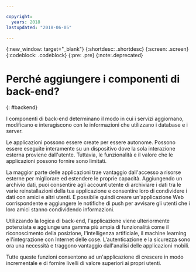 ```yaml
---

copyright:
  years: 2018
lastupdated: "2018-06-05"

---
```

{:new_window: target="_blank"}
{:shortdesc: .shortdesc}
{:screen: .screen}
{:codeblock: .codeblock}
{:pre: .pre}
{:note:.deprecated}

# Perché aggiungere i componenti di back-end?
{: #backend}

I componenti di back-end determinano il modo in cui i servizi aggiornano, modificano e interagiscono con le informazioni che utilizzano i database e i server.

Le applicazioni possono essere create per essere autonome. Possono essere eseguite interamente su un dispositivo dove la sola interazione esterna proviene dall'utente. Tuttavia, le funzionalità e il valore che le applicazioni possono fornire sono limitati.

La maggior parte delle applicazioni trae vantaggio dall'accesso a risorse esterne per migliorare ed estendere le proprie capacità. Aggiungendo un archivio dati, puoi consentire agli account utente di archiviare i dati tra le varie reinstallazioni della tua applicazione e consentire loro di condividere i dati con amici e altri utenti. È possibile quindi creare un'applicazione Web corrispondente e aggiungere le notifiche di push per avvisare gli utenti che i loro amici stanno condividendo informazioni.

Utilizzando la logica di back-end, l'applicazione viene ulteriormente potenziata e aggiunge una gamma più ampia di funzionalità come il riconoscimento della posizione, l'intelligenza artificiale, il machine learning e l'integrazione con Internet delle cose. L'autenticazione e la sicurezza sono ora una necessità e traggono vantaggio dall'analisi delle applicazioni mobili.

Tutte queste funzioni consentono ad un'applicazione di crescere in modo incrementale e di fornire livelli di valore superiori ai propri utenti.
